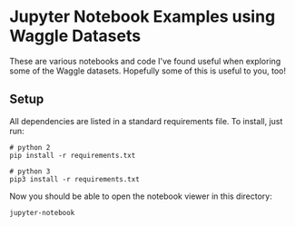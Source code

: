 # Jupyter Notebook Examples using Waggle Datasets

These are various notebooks and code I've found useful when exploring some of the Waggle datasets. Hopefully some of this is useful to you, too!

## Setup

All dependencies are listed in a standard requirements file. To install, just
run:
```
# python 2
pip install -r requirements.txt

# python 3
pip3 install -r requirements.txt
```

Now you should be able to open the notebook viewer in this directory:
```
jupyter-notebook
```
